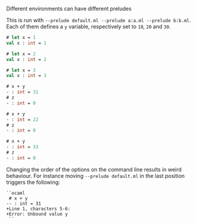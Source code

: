 Different environments can have different preludes

This is run with `--prelude default.ml --prelude a:a.ml --prelude b:b.ml`.
Each of them defines a `y` variable, respectively set to `10`, `20` and `30`.

```ocaml
# let x = 1
val x : int = 1
```

```ocaml env=a
# let x = 2
val x : int = 2
```

```ocaml env=b
# let x = 3
val x : int = 3
```

```ocaml
# x + y
- : int = 31
# z
- : int = 0
```

```ocaml env=a
# x + y
- : int = 22
# z
- : int = 0
```

```ocaml env=b
# x + y
- : int = 33
# z
- : int = 0
```

Changing the order of the options on the command line results in weird behaviour.
For instance moving `--prelude default.ml` in the last position triggers the following:
```
``ocaml
 # x + y
-- : int = 31
+Line 1, characters 5-6:
+Error: Unbound value y
 ``
```
